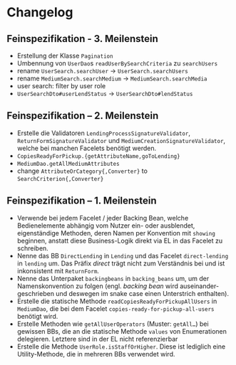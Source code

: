 # Changelog

## Feinspezifikation - 3. Meilenstein

* Erstellung der Klasse `Pagination`
* Umbennung von `UserDao`s `readUserBySearchCriteria` zu `searchUsers`
* rename `UserSearch.searchUser` -> `UserSearch.searchUsers`
* rename `MediumSearch.searchMedium` -> `MediumSearch.searchMedia`
* user search: filter by user role
* `UserSearchDto#userLendStatus` -> `UserSearchDto#lendStatus`

## Feinspezifikation – 2. Meilenstein

* Erstelle die Validatoren `LendingProcessSignatureValidator`, `ReturnFormSignatureValidator` und `MediumCreationSignatureValidator`,
  welche bei manchen Facelets benötigt werden. 
* `CopiesReadyForPickup.{getAttributeName,goToLending}`
* `MediumDao.getAllMediumAttributes`
* change `AttributeOrCategory{,Converter}` to `SearchCriterion{,Converter}`

## Feinspezifikation – 1. Meilenstein

* Verwende bei jedem Facelet / jeder Backing Bean, welche Bedienelemente abhängig vom Nutzer ein- oder ausblendet,
  eigenständige Methoden, deren Namen per Konvention mit `showing` beginnen, anstatt diese Business-Logik direkt
  via EL in das Facelet zu schreiben.
* Nenne das BB `DirectLending` in `Lending` und das Facelet `direct-lending` in `lending` um.
  Das Präfix _direct_ trägt nicht zum Verständnis bei und ist inkonsistent mit `ReturnForm`.
* Nenne das Unterpaket `backingbeans` in `backing_beans` um, um der Namenskonvention zu folgen (engl. _backing bean_ wird auseinander-
  geschrieben und deswegen im snake case einen Unterstrich enthalten).
* Erstelle die statische Methode `readCopiesReadyForPickupAllUsers` in `MediumDao`, die bei dem Facelet `copies-ready-for-pickup-all-users`
  benötigt wird.
* Erstelle Methoden wie `getAllUserOperators` (Muster: `getAll…`) bei gewissen BBs, die an die statische Methode `values` von Enumerationen
  delegieren. Letztere sind in der EL nicht referenzierbar
* Erstelle die Methode `UserRole.isStaffOrHigher`. Diese ist lediglich eine Utility-Methode, die in mehreren BBs verwendet wird.

